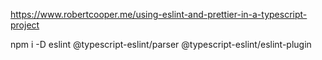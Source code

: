 https://www.robertcooper.me/using-eslint-and-prettier-in-a-typescript-project

npm i -D eslint @typescript-eslint/parser @typescript-eslint/eslint-plugin

